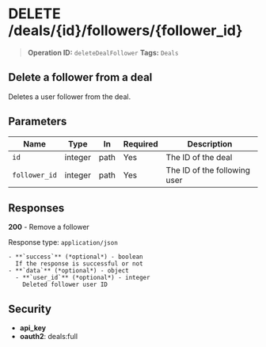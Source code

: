 # DELETE /deals/{id}/followers/{follower_id}

> **Operation ID:** `deleteDealFollower`
> **Tags:** `Deals`

## Delete a follower from a deal

Deletes a user follower from the deal.

## Parameters

| Name | Type | In | Required | Description |
|------|------|-------|----------|-------------|
| `id` | integer | path | Yes | The ID of the deal |
| `follower_id` | integer | path | Yes | The ID of the following user |

## Responses

**200** - Remove a follower

Response type: `application/json`

```
- **`success`** (*optional*) - boolean
  If the response is successful or not
- **`data`** (*optional*) - object
  - **`user_id`** (*optional*) - integer
    Deleted follower user ID
```


## Security

- **api_key**
- **oauth2**: deals:full